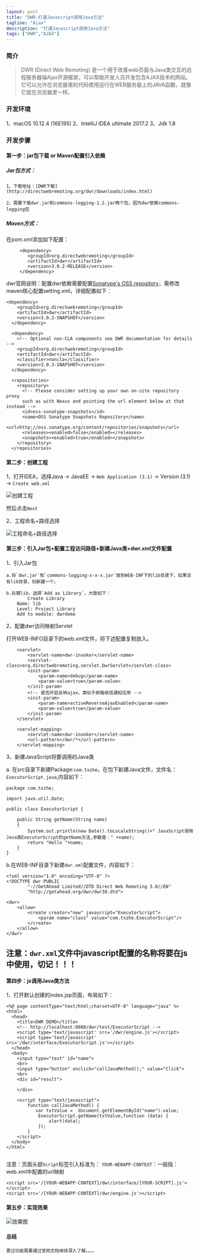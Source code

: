 ```yaml
---
layout: post
title: "DWR-打通Javascript调用Java方法"
tagline: "Ajax"
description: "打通Javascript调用Java方法"
tags: ["DWR","AJAX"]
---
```


### 简介

>DWR (Direct Web Remoting)
	是一个用于改善web页面与Java类交互的远程服务器端Ajax开源框架，可以帮助开发人员开发包含AJAX技术的网站。它可以允许在浏览器里的代码使用运行在WEB服务器上的JAVA函数，就像它就在浏览器里一样。

### 开发环境

1、macOS 10.12.4 (16E195)
2、IntelliJ IDEA ultimate 2017.2
3、Jdk 1.8

### 开发步骤
	
#### 第一步：jar包下载 or Maven配置引入依赖

##### Jar包方式：

	1、下载地址：[DWR下载](http://directwebremoting.org/dwr/downloads/index.html)

	2、需要下载dwr.jar和commons-logging-1.2.jar两个包，因为dwr依赖commons-logging包

##### Maven方式：

在pom.xml添加如下配置：
```
	 <dependency>
	    <groupId>org.directwebremoting</groupId>
	    <artifactId>dwr</artifactId>
	    <version>3.0.2-RELEASE</version>
	 </dependency>
```
dwr官网说明：配置dwr依赖需要配置[Sonatype's OSS repository](https://oss.sonatype.org/content/repositories/snapshots/org/directwebremoting/dwr/)，需修改maven核心配置setting.xml，详细配置如下：
```
<dependency>
    <groupId>org.directwebremoting</groupId>
    <artifactId>dwr</artifactId>
    <version>3.0.2-SNAPSHOT</version>
  </dependency>

  <dependency>
    <!-- Optional non-CLA components see DWR documentation for details -->
    <groupId>org.directwebremoting</groupId>
    <artifactId>dwr</artifactId>
    <classifier>noncla</classifier>
    <version>3.0.3-SNAPSHOT</version>
  </dependency>

  <repositories>
    <repository>
      <!-- Please consider setting up your own on-site repository proxy 
      such as with Nexus and pointing the url element below at that instead -->
      <id>oss-sonatype-snapshots</id>
      <name>OSS Sonatype Snapshots Repository</name>
	  <url>http://oss.sonatype.org/content/repositories/snapshots</url>
      <releases><enabled>false</enabled></releases>
      <snapshots><enabled>true</enabled></snapshots>
    </repository>
  </repositories>
```

#### 第二步：创建工程

1、打开IDEA，选择Java -> JavaEE -> `Web Application (3.1)` -> Version (3.1) -> `Create web.xml`

![创建工程](https://github.com/TimeOfPassage/timeofpassage.github.io/blob/master/static/image/20171106/IDEA_create_dwrdemo.png)

然后点击`Next`

2、工程命名+路径选择

![工程命名+路径选择](https://github.com/TimeOfPassage/timeofpassage.github.io/blob/master/static/image/20171106/IDEA_project_named.png)

#### 第三步：引入Jar包+配置工程访问路径+新建Java类+dwr.xml文件配置

1、引入Jar包

	a.将`dwr.jar`和`commons-logging-x-x-x.jar`放到WEB-INF下的lib目录下，如果没有lib目录，则新建一个。

	b.右键lib，选择`Add as Library`，大致如下：
			Create Library
		Name: lib
		Level: Project Library
		Add to module: dwrdemo

2、配置dwr访问映射Servlet

打开WEB-INFO目录下的web.xml文件，将下述配置复制放入。
```
    <servlet>
        <servlet-name>dwr-invoker</servlet-name>
        <servlet-class>org.directwebremoting.servlet.DwrServlet</servlet-class>
        <init-param>
            <param-name>debug</param-name>
            <param-value>true</param-value>
        </init-param>
        <!-- 是否开启反响ajax，类似于邮箱收信通知应用 -->
        <init-param>
            <param-name>activeReverseAjaxEnabled</param-name>
            <param-value>true</param-value>
        </init-param>
    </servlet>
    
    <servlet-mapping>
        <servlet-name>dwr-invoker</servlet-name>
        <url-pattern>/dwr/*</url-pattern>
    </servlet-mapping>

```

3、新建JavaScript将要调用的Java类

a. 在src目录下新建Package:`com.txzhe`，在包下新建Java文件，文件名：`ExecutorScript.java`,内容如下：	
```
package com.txzhe;

import java.util.Date;

public class ExecutorScript {

    public String getName(String name)
    {
        System.out.println(new Date().toLocaleString()+" JavaScript调用Java类ExecutorScript的getName方法,参数是：" +name);
        return "Hello "+name;
    }
}

```

b.在WEB-INF目录下新建`dwr.xml`配置文件，内容如下：
```
<?xml version="1.0" encoding="UTF-8" ?>
<!DOCTYPE dwr PUBLIC
        "-//GetAhead Limited//DTD Direct Web Remoting 3.0//EN"
        "http://getahead.org/dwr/dwr30.dtd">

<dwr>
    <allow>
        <create creator="new" javascript="ExecutorScript">
            <param name="class" value="com.txzhe.ExecutorScript"/>
        </create>
    </allow>
</dwr>
```
## 注意：`dwr.xml`文件中javascript配置的名称将要在js中使用，切记！！！

#### 第四步：js调用Java类方法

1、打开默认创建的index.jsp页面，布局如下：
```
<%@ page contentType="text/html;charset=UTF-8" language="java" %>
<html>
  <head>
    <title>DWR DEMO</title>
    <!-- http://localhost:8080/dwr/test/ExecutorScript -->
    <script type='text/javascript' src='/dwr/engine.js'></script>
    <script type='text/javascript' src='/dwr/interface/ExecutorScript.js'></script>
  </head>
  <body>
    <input type="text" id="name">
    <br>
    <input type="button" onclick="callJavaMethod();" value="Click">
    <br>
    <div id="result">

    </div>
  
    <script type="text/javascript">
        function callJavaMethod() {
           var txtValue =  document.getElementById("name").value;
            ExecutorScript.getName(txtValue,function (data) {
                alert(data);
            });
        }
    </script>
  </body>
</html>


```

注意：页面头部`Script`标签引入标准为：
`YOUR-WEBAPP-CONTEXT`：一般指：web.xml中配置的url映射
```
<script src='/[YOUR-WEBAPP-CONTEXT]/dwr/interface/[YOUR-SCRIPT].js'></script>
<script src='/[YOUR-WEBAPP-CONTEXT]/dwr/engine.js'></script>
```

#### 第五步：实现效果

![效果图](https://github.com/TimeOfPassage/timeofpassage.github.io/blob/master/static/image/20171106/IDEA_program_result.png)



#### 总结
	
	更过功能需要通过官网文档继续深入了解。。。。


















